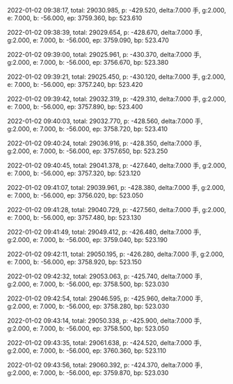 2022-01-02 09:38:17, total: 29030.985, p: -429.520, delta:7.000 手, g:2.000, e: 7.000, b: -56.000, ep: 3759.360, bp: 523.610

2022-01-02 09:38:39, total: 29029.654, p: -428.670, delta:7.000 手, g:2.000, e: 7.000, b: -56.000, ep: 3759.090, bp: 523.470

2022-01-02 09:39:00, total: 29025.961, p: -430.370, delta:7.000 手, g:2.000, e: 7.000, b: -56.000, ep: 3756.670, bp: 523.380

2022-01-02 09:39:21, total: 29025.450, p: -430.120, delta:7.000 手, g:2.000, e: 7.000, b: -56.000, ep: 3757.240, bp: 523.420

2022-01-02 09:39:42, total: 29032.319, p: -429.310, delta:7.000 手, g:2.000, e: 7.000, b: -56.000, ep: 3757.890, bp: 523.400

2022-01-02 09:40:03, total: 29032.770, p: -428.560, delta:7.000 手, g:2.000, e: 7.000, b: -56.000, ep: 3758.720, bp: 523.410

2022-01-02 09:40:24, total: 29036.916, p: -428.350, delta:7.000 手, g:2.000, e: 7.000, b: -56.000, ep: 3757.650, bp: 523.250

2022-01-02 09:40:45, total: 29041.378, p: -427.640, delta:7.000 手, g:2.000, e: 7.000, b: -56.000, ep: 3757.320, bp: 523.120

2022-01-02 09:41:07, total: 29039.961, p: -428.380, delta:7.000 手, g:2.000, e: 7.000, b: -56.000, ep: 3756.020, bp: 523.050

2022-01-02 09:41:28, total: 29040.729, p: -427.560, delta:7.000 手, g:2.000, e: 7.000, b: -56.000, ep: 3757.480, bp: 523.130

2022-01-02 09:41:49, total: 29049.412, p: -426.480, delta:7.000 手, g:2.000, e: 7.000, b: -56.000, ep: 3759.040, bp: 523.190

2022-01-02 09:42:11, total: 29050.195, p: -426.280, delta:7.000 手, g:2.000, e: 7.000, b: -56.000, ep: 3758.920, bp: 523.150

2022-01-02 09:42:32, total: 29053.063, p: -425.740, delta:7.000 手, g:2.000, e: 7.000, b: -56.000, ep: 3758.500, bp: 523.030

2022-01-02 09:42:54, total: 29046.595, p: -425.960, delta:7.000 手, g:2.000, e: 7.000, b: -56.000, ep: 3758.280, bp: 523.030

2022-01-02 09:43:14, total: 29050.338, p: -425.900, delta:7.000 手, g:2.000, e: 7.000, b: -56.000, ep: 3758.500, bp: 523.050

2022-01-02 09:43:35, total: 29061.638, p: -424.520, delta:7.000 手, g:2.000, e: 7.000, b: -56.000, ep: 3760.360, bp: 523.110

2022-01-02 09:43:56, total: 29060.392, p: -424.370, delta:7.000 手, g:2.000, e: 7.000, b: -56.000, ep: 3759.870, bp: 523.030